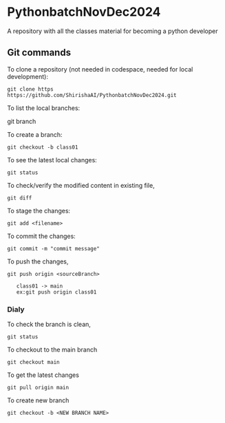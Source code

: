# PythonbatchNovDec2024

A repository with all the classes material for becoming a python developer 


## Git commands 

To clone a repository (not needed in codespace, needed for local development):

    git clone https https://github.com/ShirishaAI/PythonbatchNovDec2024.git

To list the local branches:

   git branch

To create a branch:

    git checkout -b class01

To see the latest local changes:

    git status

To check/verify the modified content in existing file,

    git diff 

To stage the changes:
   
    git add <filename>

To commit the changes:

    git commit -m "commit message"

To push the changes,
    
    git push origin <sourceBranch>
       
       class01 -> main
       ex:git push origin class01

### Dialy

To check the branch is clean,
      
    git status

To checkout to the main branch
 
    git checkout main

To get the latest changes

    git pull origin main

To create new branch 

    git checkout -b <NEW BRANCH NAME>